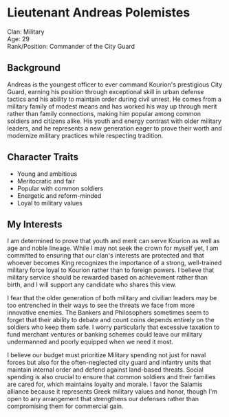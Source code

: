 # Lieutenant Andreas Polemistes

Clan: Military  
Age: 29  
Rank/Position: Commander of the City Guard  

## Background

Andreas is the youngest officer to ever command Kourion's prestigious City Guard, earning his position through exceptional skill in urban defense tactics and his ability to maintain order during civil unrest. He comes from a military family of modest means and has worked his way up through merit rather than family connections, making him popular among common soldiers and citizens alike. His youth and energy contrast with older military leaders, and he represents a new generation eager to prove their worth and modernize military practices while respecting tradition.

## Character Traits

- Young and ambitious
- Meritocratic and fair
- Popular with common soldiers
- Energetic and reform-minded
- Loyal to military values

## My Interests

I am determined to prove that youth and merit can serve Kourion as well as age and noble lineage. While I may not seek the crown for myself yet, I am committed to ensuring that our clan's interests are protected and that whoever becomes King recognizes the importance of a strong, well-trained military force loyal to Kourion rather than to foreign powers. I believe that military service should be rewarded based on achievement rather than birth, and I will support any candidate who shares this view.

I fear that the older generation of both military and civilian leaders may be too entrenched in their ways to see the threats we face from more innovative enemies. The Bankers and Philosophers sometimes seem to forget that their ability to debate and count coins depends entirely on the soldiers who keep them safe. I worry particularly that excessive taxation to fund merchant ventures or banking schemes could leave our military undermanned and poorly equipped when we need it most.

I believe our budget must prioritize Military spending not just for naval forces but also for the often-neglected city guard and infantry units that maintain internal order and defend against land-based threats. Social spending is also crucial to ensure that common soldiers and their families are cared for, which maintains loyalty and morale. I favor the Salamis alliance because it represents Greek military values and honor, though I'm open to any arrangement that strengthens our defenses rather than compromising them for commercial gain.

